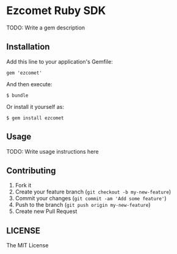 # Ezcomet Ruby SDK

TODO: Write a gem description

## Installation

Add this line to your application's Gemfile:

    gem 'ezcomet'

And then execute:

    $ bundle

Or install it yourself as:

    $ gem install ezcomet

## Usage

TODO: Write usage instructions here

## Contributing

1. Fork it
2. Create your feature branch (`git checkout -b my-new-feature`)
3. Commit your changes (`git commit -am 'Add some feature'`)
4. Push to the branch (`git push origin my-new-feature`)
5. Create new Pull Request

## LICENSE
The MIT License
